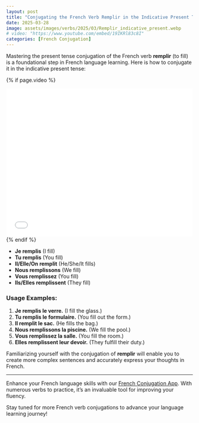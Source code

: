 ```yaml
---
layout: post
title: "Conjugating the French Verb Remplir in the Indicative Present Tense: A Comprehensive Guide"
date: 2025-03-28
image: assets/images/verbs/2025/03/Remplir_indicative_present.webp
# video: "https://www.youtube.com/embed/19IKRl83c8I"
categories: [French Conjugation]
---
```


Mastering the present tense conjugation of the French verb **remplir** (to fill) is a foundational step in French language learning. Here is how to conjugate it in the indicative present tense:

<!-- Video Embed Section -->
{% if page.video %}
<div class="video-embed">
  <iframe width="100%" height="400" src="{{ page.video | escape }}" frameborder="0" allowfullscreen></iframe>
</div>
{% endif %}

- **Je remplis** (I fill)
- **Tu remplis** (You fill)
- **Il/Elle/On remplit** (He/She/It fills)
- **Nous remplissons** (We fill)
- **Vous remplissez** (You fill)
- **Ils/Elles remplissent** (They fill)

### Usage Examples:

1. **Je remplis le verre.** (I fill the glass.)
2. **Tu remplis le formulaire.** (You fill out the form.)
3. **Il remplit le sac.** (He fills the bag.)
4. **Nous remplissons la piscine.** (We fill the pool.)
5. **Vous remplissez la salle.** (You fill the room.)
6. **Elles remplissent leur devoir.** (They fulfill their duty.)

Familiarizing yourself with the conjugation of **remplir** will enable you to create more complex sentences and accurately express your thoughts in French.

---

Enhance your French language skills with our [French Conjugation App]({{site.appStore.url}}). With numerous verbs to practice, it’s an invaluable tool for improving your fluency. 

Stay tuned for more French verb conjugations to advance your language learning journey!
